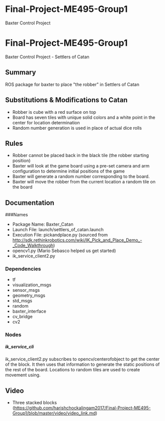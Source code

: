 # Final-Project-ME495-Group1
Baxter Control Project
# Final-Project-ME495-Group1
Baxter Control Project - Settlers of Catan

## Summary
ROS package for baxter to place "the robber" in Settlers of Catan

## Substitutions & Modifications to Catan
 - Robber is cube with a red surface on top
 - Board has seven tiles with unique solid colors and a white point in the center for location determination
 - Random number generation is used in place of actual dice rolls

## Rules
 - Robber cannot be placed back in the black tile (the robber starting position)
 - Baxter will look at the game board using a pre-set camera and arm configuration to determine initial positions of the game
 - Baxter will generate a random number corresponding to the board.
 - Baxter will move the robber from the current location a random tile on the board

## Documentation
###Names
 - Package Name: Baxter_Catan
 - Launch File: launch/settlers_of_catan.launch
 - Execution File: pickandplace.py (sourced from http://sdk.rethinkrobotics.com/wiki/IK_Pick_and_Place_Demo_-_Code_Walkthrough)
 - opencv1.py (Mario Sebasco helped us get started)
 - ik_service_client2.py
### Dependencies
 - tf
 - visualization_msgs
 - sensor_msgs
 - geometry_msgs
 - std_msgs
 - random
 - baxter_interface
 - cv_bridge
 - cv2
### Nodes
##### ik_service_cli
<p>ik_service_client2.py subscribes to opencv/centerofobject to get the center of the block. It then uses that information to generate the static positions of the rest of the board. Locations to random tiles are used to create movement using.</p>


## Video
 - Three stacked blocks (https://github.com/harishchockalingam2017/Final-Project-ME495-Group1/blob/master/video/video_link.md)
